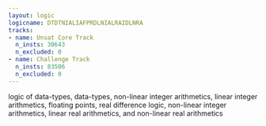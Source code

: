 ```yaml
---
layout: logic
logicname: DTDTNIALIAFPRDLNIALRAIDLNRA
tracks:
- name: Unsat Core Track
  n_insts: 30643
  n_excluded: 0
- name: Challenge Track
  n_insts: 83506
  n_excluded: 0
---
```

logic of data-types, data-types, non-linear integer arithmetics, linear integer arithmetics, floating points, real difference logic, non-linear integer arithmetics, linear real arithmetics, and non-linear real arithmetics